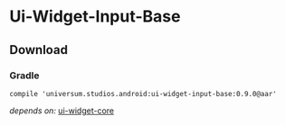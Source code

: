 Ui-Widget-Input-Base
===============

## Download ##

### Gradle ###

    compile 'universum.studios.android:ui-widget-input-base:0.9.0@aar'

_depends on:_
[ui-widget-core](https://github.com/universum-studios/android_ui/tree/master/library-widget-core)